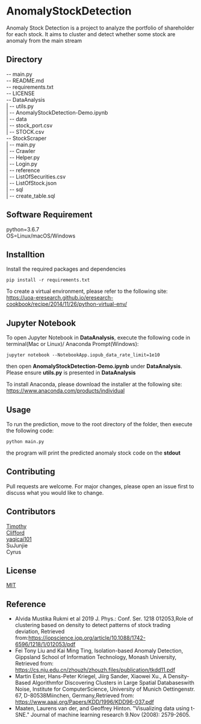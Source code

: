 # AnomalyStockDetection
Anomaly Stock Detection is a project to analyze the portfolio of shareholder for each stock. It aims to cluster and detect whether some stock are anomaly from the main stream 

## Directory
-- main.py <br>
-- README.md <br>
-- requirements.txt <br>
-- LICENSE <br>
-- DataAnalysis <br>
|   -- utils.py <br>
|   -- AnomalyStockDetection-Demo.ipynb <br>
|   -- data <br>
|       -- stock_port.csv <br>
|       -- STOCK.csv <br>
-- StockScraper <br>
|   -- main.py <br>
|   -- Crawler <br>
|       -- Helper.py <br>
|       -- Login.py <br>
|   -- reference <br>
|       -- ListOfSecurities.csv <br>
|       -- ListOfStock.json <br>
|   -- sql <br>
|       -- create_table.sql <br>

## Software Requirement
python=3.6.7 <br>
OS=Linux/macOS/Windows

## Installtion
Install the required packages and dependencies
```
pip install -r requirements.txt
```

To create a virtual environment, please refer to the following site:
https://uoa-eresearch.github.io/eresearch-cookbook/recipe/2014/11/26/python-virtual-env/

## Jupyter Notebook
To open Jupyter Notebook in **DataAnalysis**, execute the following code in terminal(Mac or Linux)/ Anaconda Prompt(Windows):

```
jupyter notebook --NotebookApp.iopub_data_rate_limit=1e10
```

then open **AnomalyStockDetection-Demo.ipynb** under **DataAnalysis**. 
Please ensure **utils.py** is presented in **DataAnalysis**

To install Anaconda, please download the installer at the following site:
https://www.anaconda.com/products/individual

## Usage
To run the prediction, move to the root directory of the folder, then execute the following code:

```
python main.py
```

the program will print the predicted anomaly stock code on the **stdout**

## Contributing
Pull requests are welcome. For major changes, please open an issue first to discuss what you would like to change.

## Contributors
[Timothy](https://github.com/Timlo512) <br>
[Clifford](https://github.com/cliffordman) <br>
[yaqicai101](https://github.com/yaqicai101) <br>
SuJunjie <br>
Cyrus <br>

## License
[MIT](https://choosealicense.com/licenses/mit/)

## Reference
- Alvida Mustika Rukmi et al 2019 J. Phys.: Conf. Ser. 1218 012053,Role of clustering based on density to detect patterns of stock trading deviation, Retrieved from:https://iopscience.iop.org/article/10.1088/1742-6596/1218/1/012053/pdf
- Fei Tony Liu and Kai Ming Ting, Isolation-based Anomaly Detection, Gippsland School of Information Technology, Monash University,​Retrieved from: https://cs.nju.edu.cn/zhouzh/zhouzh.files/publication/tkdd11.pdf
- Martin Ester, Hans-Peter Kriegel, Jiirg Sander, Xiaowei Xu., A Density-Based Algorithmfor Discovering Clusters in Large Spatial Databaseswith Noise, Institute for ComputerScience, University of Munich Oettingenstr. 67, D-80538Miinchen, Germany,​Retrieved from: https://www.aaai.org/Papers/KDD/1996/KDD96-037.pdf
- Maaten, Laurens van der, and Geoffrey Hinton. "Visualizing data using t-SNE." Journal of machine learning research 9.Nov (2008): 2579-2605.

